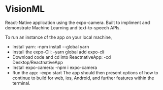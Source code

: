 # VisionML

React-Native application using the expo-camera. Built to impliment and demonstrate Machine Learning and text-to-speech APIs.

To run an instance of the app on your local machine,
- Install yarn: 
    -npm install --global yarn
- Install the expo-Cli:
    -yarn global add expo-cli
 - Download code and cd into ReactnativeApp:
    -cd Desktop/ReactnativeApp
 - Install expo-camera:
    -npm i expo-camera
- Run the app:
    -expo start
The app should then present options of how to continue to build for web, ios, Android, and further features within the terminal.
    
